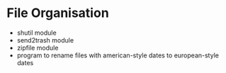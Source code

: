 # File Organisation
- shutil module
- send2trash module
- zipfile module
- program to rename files with american-style dates to european-style dates